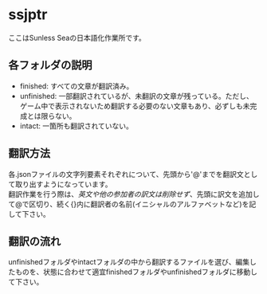 # ssjptr
ここはSunless Seaの日本語化作業所です。  
## 各フォルダの説明  
* finished: すべての文章が翻訳済み。  
* unfinished: 一部翻訳されているが、未翻訳の文章が残っている。ただし、ゲーム中で表示されないため翻訳する必要のない文章もあり、必ずしも未完成とは限らない。  
* intact: 一箇所も翻訳されていない。  
## 翻訳方法  
各.jsonファイルの文字列要素それぞれについて、先頭から'@'までを翻訳文として取り出すようになっています。  
翻訳作業を行う際は、*英文や他の参加者の訳文は削除せず*、先頭に訳文を追加して@で区切り、続く{}内に翻訳者の名前(イニシャルのアルファベットなど)を記して下さい。  
## 翻訳の流れ
unfinishedフォルダやintactフォルダの中から翻訳するファイルを選び、編集したものを、状態に合わせて適宜finishedフォルダやunfinishedフォルダに移動して下さい。  
